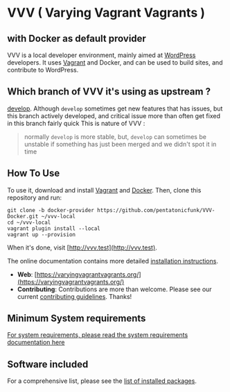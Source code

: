 # VVV ( Varying Vagrant Vagrants )

## with Docker as default provider

VVV is a local developer environment, mainly aimed at [WordPress](https://wordpress.org) developers. It
uses [Vagrant](https://www.vagrantup.com) and Docker, and can be used to build sites, and contribute to WordPress.

## Which branch of VVV it's using as upstream ?

[develop](https://github.com/Varying-Vagrant-Vagrants/VVV). Although `develop` sometimes get new features that has issues, but this branch actively developed, and critical issue more than often get fixed in this branch fairly quick 
This is nature of VVV :
> normally `develop` is more stable, but, `develop` can sometimes be unstable if something has just been merged and we didn't spot it in time

## How To Use

To use it, download and install [Vagrant](https://www.vagrantup.com)
and [Docker](https://docs.docker.com/engine/install/). Then, clone this repository and run:

```shell
git clone -b docker-provider https://github.com/pentatonicfunk/VVV-Docker.git ~/vvv-local
cd ~/vvv-local
vagrant plugin install --local
vagrant up --provision
```

When it's done, visit [http://vvv.test](http://vvv.test).

The online documentation contains more
detailed [installation instructions](https://varyingvagrantvagrants.org/docs/en-US/installation/).

* **Web**: [https://varyingvagrantvagrants.org/](https://varyingvagrantvagrants.org/)
* **Contributing**: Contributions are more than welcome. Please see our
  current [contributing guidelines](https://varyingvagrantvagrants.org/docs/en-US/contributing/). Thanks!

## Minimum System requirements

[For system requirements, please read the system requirements documentation here](https://varyingvagrantvagrants.org/docs/en-US/installation/software-requirements/)

## Software included

For a comprehensive list, please see
the [list of installed packages](https://varyingvagrantvagrants.org/docs/en-US/installed-packages/).
